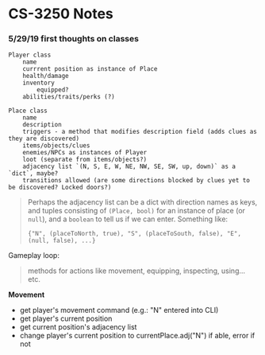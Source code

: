 # CS-3250 Notes

### 5/29/19 first thoughts on classes

```
Player class
    name
    currrent position as instance of Place
    health/damage
    inventory
        equipped?
    abilities/traits/perks (?)

Place class
    name
    description
    triggers - a method that modifies description field (adds clues as they are discovered)
    items/objects/clues
    enemies/NPCs as instances of Player
    loot (separate from items/objects?)
    adjacency list `(N, S, E, W, NE, NW, SE, SW, up, down)` as a `dict`, maybe?
    transitions allowed (are some directions blocked by clues yet to be discovered? Locked doors?)
```


> Perhaps the adjacency list can be a dict with direction names as keys, and tuples consisting of `(Place, bool)` for an instance of place (or `null`), and a `boolean` to tell us if we can enter. Something like:
>
>
> `{"N", (placeToNorth, true), "S", (placeToSouth, false), "E", (null, false), ...}`


Gameplay loop:


> methods for actions like movement, equipping, inspecting, using... etc.


**Movement**
* get player's movement command (e.g.: "N" entered into CLI)
* get player's current position
* get current position's adjacency list
* change player's current position to currentPlace.adj("N") if able, error if not